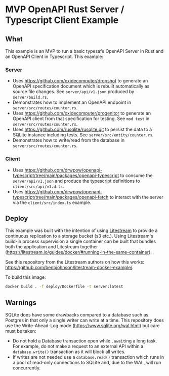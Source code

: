 # MVP OpenAPI Rust Server / Typescript Client Example

## What

This example is an MVP to run a basic typesafe OpenAPI Server in Rust and an OpenAPI Client in Typescript. This example:

### Server

- Uses https://github.com/oxidecomputer/dropshot to generate an OpenAPI specification document which is rebuilt automatically as source file changes. See `server/api/v1.json` produced by `server/build.rs`.
- Demonstrates how to implement an OpenAPI endpoint in `server/src/routes/counter.rs`.
- Uses https://github.com/oxidecomputer/progenitor to generate an OpenAPI client from that specification for testing. See `mod test` in `server/src/routes/counter.rs`.
- Uses https://github.com/rusqlite/rusqlite.git to persist the data to a SQLite instance including tests. See `server/src/entity/counter.rs`.
- Demonstrates how to write/read from the database in `server/src/routes/counter.rs`.

### Client

- Uses https://github.com/drwpow/openapi-typescript/tree/main/packages/openapi-typescript to consume the `server/api/v1.json` and produce the typescript definitions to `client/src/api/v1.d.ts`.
- Uses https://github.com/drwpow/openapi-typescript/tree/main/packages/openapi-fetch to interact with the server via the `client/src/index.ts` example.

## Deploy

This example was built with the intention of using [Litestream](https://litestream.io/) to provide a continuous replication to a storage bucket (s3 etc.). Using Litestream's build-in process supervision a single container can be built that bundles both the application and Litestream together (https://litestream.io/guides/docker/#running-in-the-same-container).

See this repository from the Litestream authors on how this works: https://github.com/benbjohnson/litestream-docker-example/.

To build this image:

```bash
docker build . -f deploy/Dockerfile -t server:latest
```

## Warnings

SQLite does have some drawbacks compared to a database such as Postgres in that only a single writer can write at a time. This repository does use the Write-Ahead-Log mode (https://www.sqlite.org/wal.html) but care must be taken:

- Do not hold a Database transaction open while `.await`ing a long task. For example, do not make a request to an external API within a `database.write()` transaction as it will block all writes.
- If writes are not needed use a `database.read()` transaction which runs in a pool of read-only connections to SQLite and, due to the WAL, will run concurrently.